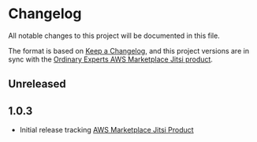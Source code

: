 # Changelog

All notable changes to this project will be documented in this file.

The format is based on [Keep a Changelog](https://keepachangelog.com/en/1.0.0/),
and this project versions are in sync with the [Ordinary Experts AWS Marketplace Jitsi product](https://github.com/ordinaryexperts/aws-marketplace-oe-patterns-jitsi).

## Unreleased

## 1.0.3

* Initial release tracking [AWS Marketplace Jitsi Product](https://aws.amazon.com/marketplace/pp/prodview-urznwgatkq7ja)
